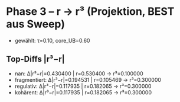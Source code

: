 # Phase 3 – r → r³ (Projektion, BEST aus Sweep)
- gewählt: τ=0.10, core_UB=0.60

## Top-Diffs |r³−r|
- nan: Δ|r³−r|=0.430400 | r=0.530400 → r³=0.100000
- fragmentiert: Δ|r³−r|=0.194531 | r=0.105469 → r³=0.300000
- regulativ: Δ|r³−r|=0.117935 | r=0.182065 → r³=0.300000
- kohärent: Δ|r³−r|=0.117935 | r=0.182065 → r³=0.300000